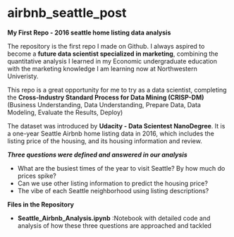 # airbnb_seattle_post
**My First Repo - 2016 seattle home listing data analysis**

The repository is the first repo I made on Github. I always aspired to become a **future data scientist specialized in marketing**, combining the quantitative analysis I learned in my Economic undergraduate education with the marketing knowledge I am learning now at Northwestern Univeristy. 

This repo is a great opportunity for me to try as a data scientist, completing the **Cross-Industry Standard Process for Data Mining (CRISP-DM)** (Business Understanding, Data Understanding, Prepare Data, Data Modeling, Evaluate the Results, Deploy)

The dataset was introduced by **Udacity - Data Scientest NanoDegree**. It is a one-year Seattle Airbnb home listing data in 2016, which includes the listing price of the housing, and its housing information and review. 


***Three questions were defined and answered in our analysis***
-  What are the busiest times of the year to visit Seattle? By how much do prices spike?
-  Can we use other listing information to predict the housing price?
-  The vibe of each Seattle neighborhood using listing descriptions?


**Files in the Repository**
-  **Seattle_Airbnb_Analysis.ipynb** :Notebook with detailed code and analysis of how these three questions are approached and tackled
